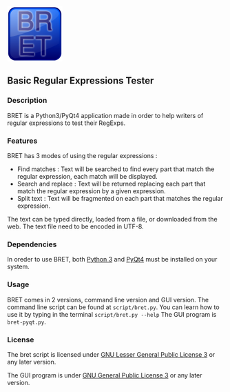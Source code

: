 ![BRET](GUI/BRET-128.png)

## Basic Regular Expressions Tester

### Description
BRET is a Python3/PyQt4 application made in order to help writers of regular expressions to test their RegExps.

### Features
BRET has 3 modes of using the regular expressions :

* Find matches : Text will be searched to find every part that match the regular expression, each match will be displayed.
* Search and replace : Text will be returned replacing each part that match the regular expression by a given expression.
* Split text : Text will be fragmented on each part that matches the regular expression.

The text can be typed directly, loaded from a file, or downloaded from the web. The text file need to be encoded in UTF-8.

### Dependencies
In oreder to use BRET, both [Python 3](https://www.python.org/downloads/) and [PyQt4](http://www.riverbankcomputing.com/software/pyqt/download) must be installed on your system.

### Usage
BRET comes in 2 versions, command line version and GUI version.
The command line script can be found at `script/bret.py`. You can learn how to use it by typing in the terminal `script/bret.py --help`
The GUI program is `bret-pyqt.py`.

### License
The bret script is licensed under [GNU Lesser General Public License 3](http://www.gnu.org/licenses/lgpl-3.0.html) or any later version.

The GUI program is under [GNU General Public License 3](http://www.gnu.org/licenses/gpl.html) or any later version.
